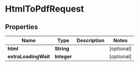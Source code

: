 
# HtmlToPdfRequest

## Properties
Name | Type | Description | Notes
------------ | ------------- | ------------- | -------------
**html** | **String** |  |  [optional]
**extraLoadingWait** | **Integer** |  |  [optional]



